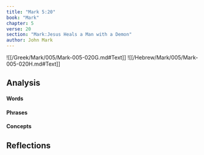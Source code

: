 ```yaml
---
title: "Mark 5:20"
book: "Mark"
chapter: 5
verse: 20
section: "Mark:Jesus Heals a Man with a Demon"
author: John Mark
---
```

![[/Greek/Mark/005/Mark-005-020G.md#Text]]
![[/Hebrew/Mark/005/Mark-005-020H.md#Text]]

## Analysis

#### Words

#### Phrases

#### Concepts

## Reflections
